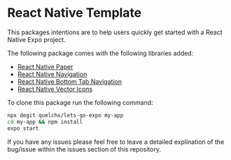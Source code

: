 # React Native Template

This packages intentions are to help users quickly get started with a React Native Expo project. 

The following package comes with the following libraries added:
- <a href='https://callstack.github.io/react-native-paper/' target='_blank'>React Native Paper</a>
- <a href='https://reactnavigation.org/docs/getting-started/' target='_blank'>React Native Navigation</a>
- <a href='https://reactnavigation.org/docs/bottom-tab-navigator/' target='_blank'>React Native Bottom Tab Navigation</a>
- <a href='https://oblador.github.io/react-native-vector-icons/' target='_blank'>React Native Vector Icons</a>

To clone this package run the following command:

```bash
npx degit quelchx/lets-go-expo my-app
cd my-app && npm install
expo start
```

If you have any issues please feel free to leave a detailed explination of the bug/issue within the issues section of this repository. 

